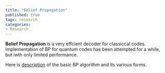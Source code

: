 ```yaml
---
title: "Belief Propagation"
published: true
tags: research
categories:
- Research
---
```


**Belief Propagation** is a very effcient decoder for classiccal codes. Implementation of BP for quantum codes has been attempted for a while, but iwth only limited performance.

Here is [description](/assets/bp003.html) of the basic BP algorithm and its various forms.

